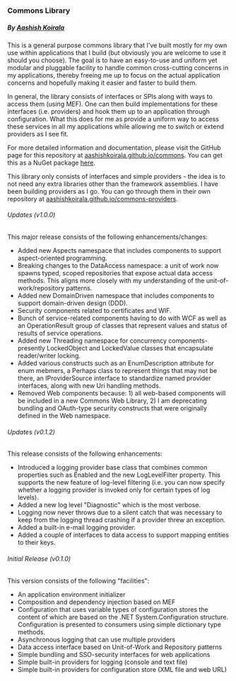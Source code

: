 ### Commons Library
##### By [Aashish Koirala](http://aashishkoirala.github.io)

This is a general purpose commons library that I've built mostly for my own use within applications that I build (but obviously you are welcome to use it should you choose). The goal is to have an easy-to-use and uniform yet modular and pluggable facility to handle common cross-cutting concerns in my applications, thereby freeing me up to focus on the actual application concerns and hopefully making it easier and faster to build them.

In general, the library consists of interfaces or SPIs along with ways to access them (using MEF). One can then build implementations for these interfaces (i.e. providers) and hook them up to an application through configuration. What this does for me as provide a uniform way to access these services in all my applications while allowing me to switch or extend providers as I see fit.

For more detailed information and documentation, please visit the GitHub page for this repository at [aashishkoirala.github.io/commons](http://aashishkoirala.github.io/commons). You can get this as a NuGet package [here](https://www.nuget.org/packages/AK.Commons/).

This library only consists of interfaces and simple providers - the idea is to not need any extra libraries other than the framework assemblies. I have been building providers as I go. You can go through them in their own repository at [aashishkoirala.github.io/commons-providers](http://aashishkoirala.github.io/commons-providers).

###### Updates (v1.0.0)
This major release consists of the following enhancements/changes:

+ Added new Aspects namespace that includes components to support aspect-oriented programming.
+ Breaking changes to the DataAccess namespace: a unit of work now spawns typed, scoped repositories that expose actual data access methods. This aligns more closely with my understanding of the unit-of-work/repository patterns.
+ Added new DomainDriven namespace that includes components to support domain-driven design (DDD).
+ Security components related to certificates and WIF.
+ Bunch of service-related components having to do with WCF as well as an OperationResult group of classes that represent values and status of results of service operations.
+ Added new Threading namespace for concurrency components- presently LockedObject and LockedValue classes that encapsulate reader/writer locking.
+ Added various constructs such as an EnumDescription attribute for enum mebmers, a Perhaps class to represent things that may not be there, an IProviderSource interface to standardize named provider interfaces, along with new Uri handling methods.
+ Removed Web components because: 1) all web-based components will be included in a new Commons Web Library, 2) I am deprecating bundling and OAuth-type security constructs that were originally defined in the Web namespace.

###### Updates (v0.1.2)
This release consists of the following enhancements:

+ Introduced a logging provider base class that combines common properties such as Enabled and the new LogLevelFilter property. This supports the new feature of log-level filtering (i.e. you can now specify whether a logging provider is invoked only for certain types of log levels).
+ Added a new log level "Diagnostic" which is the most verbose. 
+ Logging now never throws due to a silent catch that was necessary to keep from the logging thread crashing if a provider threw an exception.
+ Added a built-in e-mail logging provider. 
+ Added a couple of interfaces to data access to support mapping entities to their keys.

###### Initial Release (v0.1.0)
This version consists of the following "facilities":

+ An application environment initializer
+ Composition and dependency injection based on MEF
+ Configuration that uses variable types of configuration stores the content of which are based on the .NET System.Configuration structure. Configuration is presented to consumers using simple dictionary type methods.
+ Asynchronous logging that can use multiple providers
+ Data access interface based on Unit-of-Work and Repository patterns
+ Simple bundling and SSO-security interfaces for web applications
+ Simple built-in providers for logging (console and text file)
+ Simple built-in providers for configuration store (XML file and web URL)

